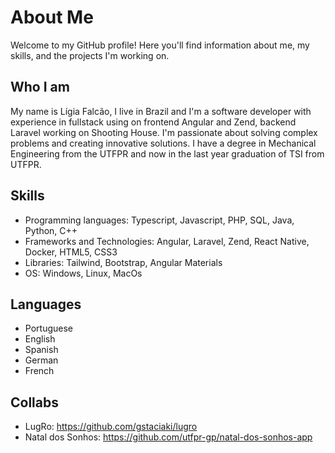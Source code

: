# About Me

Welcome to my GitHub profile! Here you'll find information about me, my skills, and the projects I'm working on.

## Who I am

My name is Lígia Falcão, I live in Brazil and I'm a software developer with experience in fullstack using on frontend Angular and Zend, backend Laravel working on Shooting House. I'm passionate about solving complex problems and creating innovative solutions. I have a degree in Mechanical Engineering from the UTFPR and now in the last year graduation of TSI from UTFPR. 

## Skills

- Programming languages: Typescript, Javascript, PHP, SQL, Java, Python, C++
- Frameworks and Technologies: Angular, Laravel, Zend, React Native, Docker, HTML5, CSS3
- Libraries: Tailwind, Bootstrap, Angular Materials
- OS: Windows, Linux, MacOs

## Languages

- Portuguese
- English
- Spanish
- German
- French

## Collabs 

- LugRo: https://github.com/gstaciaki/lugro
- Natal dos Sonhos: https://github.com/utfpr-gp/natal-dos-sonhos-app
